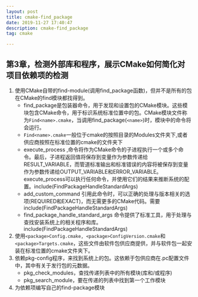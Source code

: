 ```yaml
---
layout: post
title: cmake-find_package
date: 2019-11-27 17:40:47
description: cmake-find_package
tag: cmake

---
```

## 第3章，检测外部库和程序，展示CMake如何简化对项目依赖项的检测

1. 使用CMake自带的find-module(调用find_package函数)，但并不是所有的包在CMake的find模块都找得到。
   - find_package是包装器命令，用于发现和设置包的CMake模块。这些模块包含CMake命令，用于标识系统标准位置中的包。CMake模块文件称为`Find<name>.cmake`，当调用find_package(`<name>`)时，模块中的命令将会运行。
   - `Find<name>.cmake`一般位于cmake的按照目录的Modules文件夹下,或者供应商按照在标准位置的cmake的文件夹下
   - execute_process ,命令将作为CMake命令的子进程执行一个或多个命令。最后，子进程返回值将保存到变量作为参数传递给RESULT_VARIABLE，而管道标准输出和标准错误的内容将被保存到变量作为参数传递给OUTPUT_VARIABLE和ERROR_VARIABLE。execute_process可以执行任何命令，并使用它们的结果来推断系统的配置。include(FindPackageHandleStandardArgs)
   - add_custom_command 引用此命令时，可以正确的处理与版本相关的选项(REQUIRED和EXACT)，而无需更多的CMake代码。需要include(FindPackageHandleStandardArgs)
   - find_package_handle_standard_args 命令提供了标准工具，用于处理与查找安装系统上的相关程序和库。include(FindPackageHandleStandardArgs)
2. 使用`<package>Config.cmake, <package>ConfigVersion.cmake`和`<package>Targets.cmake`，这些文件由软件包供应商提供，并与软件包一起安装在标准位置的cmake文件夹下。
3. 依赖pkg-config程序，来找到系统上的包。这依赖于包供应商在.pc配置文件中，其中有关于发行包的元数据。
   - pkg_check_modules，查找传递列表中的所有模块(库和/或程序)
   - pkg_search_module，要在传递的列表中找到第一个工作模块
4. 为依赖项编写自己的find-package模块